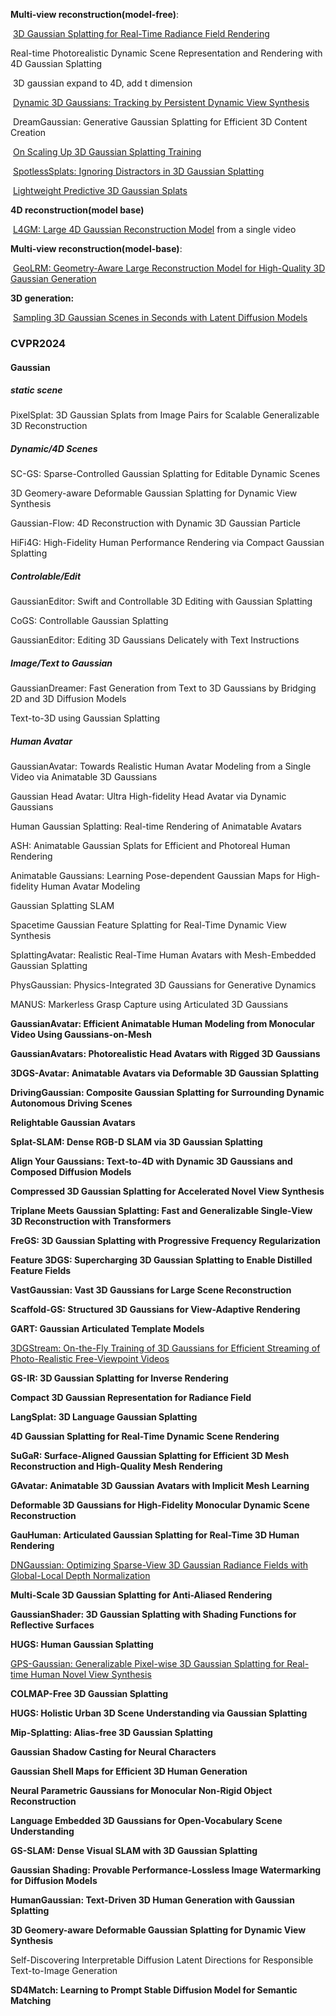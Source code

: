 **Multi-view reconstruction(model-free)**:

​	[3D Gaussian Splatting for Real-Time Radiance Field Rendering](https://arxiv.org/abs/2308.04079)

Real-time Photorealistic Dynamic Scene Representation and Rendering with 4D Gaussian Splatting	

​	3D gaussian expand to 4D, add t dimension

​	[Dynamic 3D Gaussians: Tracking by Persistent Dynamic View Synthesis](https://arxiv.org/abs/2308.09713)

​	DreamGaussian: Generative Gaussian Splatting for Efficient 3D Content Creation

​	[On Scaling Up 3D Gaussian Splatting Training](https://arxiv.org/abs/2406.18533)

​	[SpotlessSplats: Ignoring Distractors in 3D Gaussian Splatting](https://arxiv.org/abs/2406.20055)

​	[Lightweight Predictive 3D Gaussian Splats](https://arxiv.org/abs/2406.19434)



**4D reconstruction(model base)**

​	 [L4GM: Large 4D Gaussian Reconstruction Model](https://arxiv.org/pdf/2406.10324) from a single video



**Multi-view reconstruction(model-base)**:

​	[GeoLRM: Geometry-Aware Large Reconstruction Model for High-Quality 3D Gaussian Generation](https://arxiv.org/abs/2406.15333)



**3D generation:** 

​	[Sampling 3D Gaussian Scenes in Seconds with Latent Diffusion Models](https://arxiv.org/abs/2406.13099)



### CVPR2024



#### Gaussian

##### static scene 

PixelSplat: 3D Gaussian Splats from Image Pairs for Scalable Generalizable 3D Reconstruction

##### Dynamic/4D Scenes 

SC-GS: Sparse-Controlled Gaussian Splatting for Editable Dynamic Scenes

3D Geomery-aware Deformable Gaussian Splatting for Dynamic View Synthesis

Gaussian-Flow: 4D Reconstruction with Dynamic 3D Gaussian Particle

HiFi4G: High-Fidelity Human Performance Rendering via Compact Gaussian Splatting

##### Controlable/Edit

GaussianEditor: Swift and Controllable 3D Editing with Gaussian Splatting

CoGS: Controllable Gaussian Splatting

GaussianEditor: Editing 3D Gaussians Delicately with Text Instructions

##### Image/Text to Gaussian 

GaussianDreamer: Fast Generation from Text to 3D Gaussians by Bridging 2D and 3D Diffusion Models

Text-to-3D using Gaussian Splatting

##### Human Avatar

GaussianAvatar: Towards Realistic Human Avatar Modeling from a Single Video via Animatable 3D Gaussians

Gaussian Head Avatar: Ultra High-fidelity Head Avatar via Dynamic Gaussians

Human Gaussian Splatting: Real-time Rendering of Animatable Avatars

ASH: Animatable Gaussian Splats for Efficient and Photoreal Human Rendering

Animatable Gaussians: Learning Pose-dependent Gaussian Maps for High-fidelity Human Avatar Modeling



Gaussian Splatting SLAM



Spacetime Gaussian Feature Splatting for Real-Time Dynamic View Synthesis

SplattingAvatar: Realistic Real-Time Human Avatars with Mesh-Embedded Gaussian Splatting

PhysGaussian: Physics-Integrated 3D Gaussians for Generative Dynamics

MANUS: Markerless Grasp Capture using Articulated 3D Gaussians

**GaussianAvatar: Efficient Animatable Human Modeling from Monocular Video Using Gaussians-on-Mesh**

**GaussianAvatars: Photorealistic Head Avatars with Rigged 3D Gaussians**

**3DGS-Avatar: Animatable Avatars via Deformable 3D Gaussian Splatting**

**DrivingGaussian: Composite Gaussian Splatting for Surrounding Dynamic Autonomous Driving Scenes**

**Relightable Gaussian Avatars**

**Splat-SLAM: Dense RGB-D SLAM via 3D Gaussian Splatting**

**Align Your Gaussians: Text-to-4D with Dynamic 3D Gaussians and Composed Diffusion Models**

**Compressed 3D Gaussian Splatting for Accelerated Novel View Synthesis**

**Triplane Meets Gaussian Splatting: Fast and Generalizable Single-View 3D Reconstruction with Transformers**

**FreGS: 3D Gaussian Splatting with Progressive Frequency Regularization**

**Feature 3DGS: Supercharging 3D Gaussian Splatting to Enable Distilled Feature Fields**

**VastGaussian: Vast 3D Gaussians for Large Scene Reconstruction**

**Scaffold-GS: Structured 3D Gaussians for View-Adaptive Rendering**

**GART: Gaussian Articulated Template Models**

[3DGStream: On-the-Fly Training of 3D Gaussians for Efficient Streaming of Photo-Realistic Free-Viewpoint Videos](https://sjojok.github.io/3dgstream/)

**GS-IR: 3D Gaussian Splatting for Inverse Rendering**

**Compact 3D Gaussian Representation for Radiance Field**

**LangSplat: 3D Language Gaussian Splatting**

**4D Gaussian Splatting for Real-Time Dynamic Scene Rendering**

**SuGaR: Surface-Aligned Gaussian Splatting for Efficient 3D Mesh Reconstruction and High-Quality Mesh Rendering**

**GAvatar: Animatable 3D Gaussian Avatars with Implicit Mesh Learning**

**Deformable 3D Gaussians for High-Fidelity Monocular Dynamic Scene Reconstruction**

**GauHuman: Articulated Gaussian Splatting for Real-Time 3D Human Rendering**

[DNGaussian: Optimizing Sparse-View 3D Gaussian Radiance Fields with Global-Local Depth Normalization](https://fictionarry.github.io/DNGaussian/)

**Multi-Scale 3D Gaussian Splatting for Anti-Aliased Rendering**

**GaussianShader: 3D Gaussian Splatting with Shading Functions for Reflective Surfaces**

**HUGS: Human Gaussian Splatting**

[GPS-Gaussian: Generalizable Pixel-wise 3D Gaussian Splatting for Real-time Human Novel View Synthesis](https://shunyuanzheng.github.io/GPS-Gaussian)

**COLMAP-Free 3D Gaussian Splatting**

**HUGS: Holistic Urban 3D Scene Understanding via Gaussian Splatting**

**Mip-Splatting: Alias-free 3D Gaussian Splatting**

**Gaussian Shadow Casting for Neural Characters**

**Gaussian Shell Maps for Efficient 3D Human Generation**

**Neural Parametric Gaussians for Monocular Non-Rigid Object Reconstruction**

**Language Embedded 3D Gaussians for Open-Vocabulary Scene Understanding**

**GS-SLAM: Dense Visual SLAM with 3D Gaussian Splatting**

**Gaussian Shading: Provable Performance-Lossless Image Watermarking for Diffusion Models**

**HumanGaussian: Text-Driven 3D Human Generation with Gaussian Splatting**

**3D Geomery-aware Deformable Gaussian Splatting for Dynamic View Synthesis**





Self-Discovering Interpretable Diffusion Latent Directions for Responsible Text-to-Image Generation

**SD4Match: Learning to Prompt Stable Diffusion Model for Semantic Matching**

